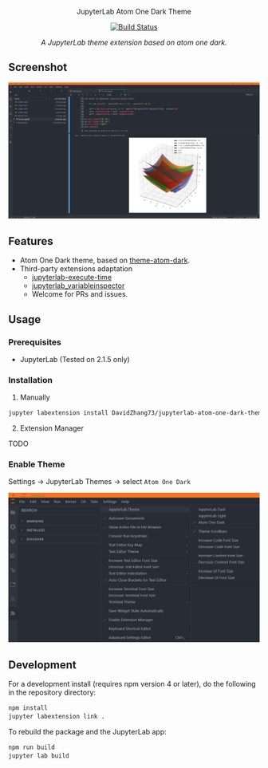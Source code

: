 <div align="center">

JupyterLab Atom One Dark Theme

[![Build Status](https://www.travis-ci.org/DavidZhang73/jupyterlab-atom-one-dark-theme.svg?branch=master)](https://www.travis-ci.org/DavidZhang73/jupyterlab-atom-one-dark-theme)

_A JupyterLab theme extension based on atom one dark._

</div>

## Screenshot

![Screenshot](https://github.com/DavidZhang73/jupyterlab-atom-one-dark-theme/raw/master/screenshot/screenshot.png)

## Features

- Atom One Dark theme, based on [theme-atom-dark](https://github.com/burglarbenson/theme-atom-dark).
- Third-party extensions adaptation
    - [jupyterlab-execute-time](https://github.com/deshaw/jupyterlab-execute-time)
    - [jupyterlab_variableinspector](https://github.com/lckr/jupyterlab-variableInspector)
    - Welcome for PRs and issues.

## Usage

### Prerequisites

- JupyterLab (Tested on 2.1.5 only)

### Installation

1. Manually

```bash
jupyter labextension install DavidZhang73/jupyterlab-atom-one-dark-theme
```

2. Extension Manager

  TODO

### Enable Theme

Settings -> JupyterLab Themes -> select `Atom One Dark`

![Select](https://github.com/DavidZhang73/jupyterlab-atom-one-dark-theme/raw/master/screenshot/selection.png)

## Development

For a development install (requires npm version 4 or later), do the following in the repository directory:

```bash
npm install
jupyter labextension link .
```

To rebuild the package and the JupyterLab app:

```bash
npm run build
jupyter lab build
```
